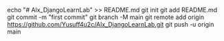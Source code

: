 echo "# Alx_DjangoLearnLab" >> README.md
git init
git add README.md
git commit -m "first commit"
git branch -M main
git remote add origin https://github.com/Yusuff4u2c/Alx_DjangoLearnLab.git
git push -u origin main
